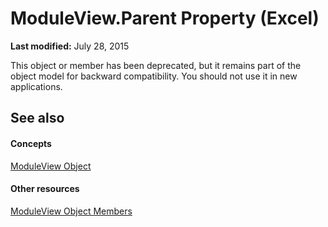 
# ModuleView.Parent Property (Excel)

 **Last modified:** July 28, 2015

This object or member has been deprecated, but it remains part of the object model for backward compatibility. You should not use it in new applications.

## See also


#### Concepts


 [ModuleView Object](c9133d55-52ab-782d-3d77-8b453b6ab343.md)
#### Other resources


 [ModuleView Object Members](41903808-0dbe-3b7a-4b41-302a9b9833e8.md)
